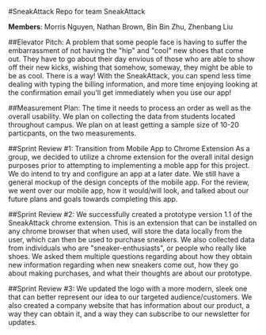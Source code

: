 #SneakAttack
Repo for team SneakAttack

**Members**: Morris Nguyen, Nathan Brown, Bin Bin Zhu, Zhenbang Liu

##Elevator Pitch:
A problem that some people face is having to suffer the embarrassment of not having the "hip" and "cool" new shoes that come out. They have to go about their day envious of those who are able to show off their new kicks, wishing that somehow, someway, they might be able to be as cool. There is a way! With the SneakAttack, you can spend less time dealing with typing the billing information, and more time enjoying looking at the confirmation email you'll get immediately when you use our app!

##Measurement Plan:
The time it needs to process an order as well as the overall usability. We plan on collecting the data from students located throughout campus. We plan on at least getting a sample size of 10-20 particpants, on the two measurements.

##Sprint Review #1:
Transition from Mobile App to Chrome Extension
As a group, we decided to utilize a chrome extension for the overall inital design purposes prior to attempting to implementing a moble app for this project. We do intend to try and configure an app at a later date. We still have a general mockup of the design concepts of the mobile app. For the review, we went over our mobile app, how it would/will look, and talked about our future plans and goals towards completing this app.

##Sprint Review #2: 
We successfully created a prototype version 1.1 of the SneakAttack chrome extension. This is an extension that can be installed on any chrome browser that when used, will store the data locally from the user, which can then be used to purchase sneakers.
We also collected data from individuals who are "sneaker-enthusiasts", or people who really like shoes. We asked them multiple questions regarding about how they obtain new information regarding when new sneakers come out, how they go about making purchases, and what their thoughts are about our prototype.

##Sprint Review #3:
We updated the logo with a more modern, sleek one that can better represent our idea to our targeted audience/customers. We also created a company website that has information about our product, a way they can obtain it, and a way they can subscribe to our newsletter for updates.
